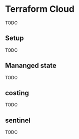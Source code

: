 # Terraform Cloud

TODO

## Setup

TODO

## Mananged state

TODO

## costing

TODO

## sentinel

TODO